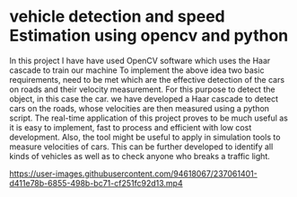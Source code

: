 # vehicle detection and speed Estimation using opencv and python


In this project I have have used OpenCV software which uses the Haar cascade to train our machine To implement the above idea two basic requirements, need to be met which are the effective detection of the cars on roads and their velocity measurement. For this purpose to detect the object, in this case the car. we have developed a Haar cascade to detect cars on the roads, whose velocities are then measured using a python script. The real-time application of this project proves to be much useful as it is easy to implement, fast to process and efficient with low cost development. Also, the tool might be useful to apply in simulation tools to measure velocities of cars. This can be further developed to identify all kinds of vehicles as well as to check anyone who breaks a traffic light.




https://user-images.githubusercontent.com/94618067/237061401-d411e78b-6855-498b-bc71-cf251fc92d13.mp4

